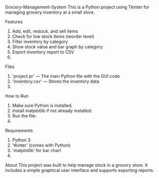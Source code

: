 Grocery-Management-System
This is a Python project using Tkinter for managing grocery inventory at a small store.

Features
1. Add, edit, restock, and sell items
2. Check for low stock items (reorder level)
3. Filter inventory by category
4. Show stock value and bar graph by category
5. Export inventory report to CSV
6. 
Files
1. 'project.pr' — The main Python file with the GUI code
2. 'inventory.csv' — Stores the inventory data
3. 
How to Run
1. Make sure Python is installed.
2. Install matplotlib if not already installed:
3. Run the file:
4. 
Requirements
1. Python 3
2. 'tkinter' (comes with Python)
3. 'matplotlib' for bar chart
4. 
About
 This project was built to help manage stock in a grocery store. It includes a simple graphical user interface and supports exporting reports.
